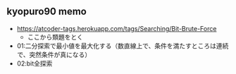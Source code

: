 ## kyopuro90 memo
- https://atcoder-tags.herokuapp.com/tags/Searching/Bit-Brute-Force
  - ここから類題をとく
- 01:二分探索で最小値を最大化する（数直線上で、条件を満たすところは連続で、突然条件が真になる）
- 02:bit全探索
